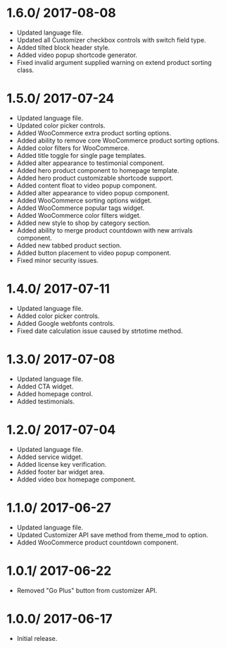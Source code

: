 # 1.6.0/ 2017-08-08

  * Updated language file.
  * Updated all Customizer checkbox controls with switch field type.
  * Added tilted block header style.
  * Added video popup shortcode generator.
  * Fixed invalid argument supplied warning on extend product sorting class.

# 1.5.0/ 2017-07-24

  * Updated language file.
  * Updated color picker controls.
  * Added WooCommerce extra product sorting options.
  * Added ability to remove core WooCommerce product sorting options.
  * Added color filters for WooCommerce.
  * Added title toggle for single page templates.
  * Added alter appearance to testimonial component.
  * Added hero product component to homepage template.
  * Added hero product customizable shortcode support.
  * Added content float to video popup component.
  * Added alter appearance to video popup component.
  * Added WooCommerce sorting options widget.
  * Added WooCommerce popular tags widget.
  * Added WooCommerce color filters widget.
  * Added new style to shop by category section.
  * Added ability to merge product countdown with new arrivals component.
  * Added new tabbed product section.
  * Added button placement to video popup component.
  * Fixed minor security issues.

# 1.4.0/ 2017-07-11

  * Updated language file.
  * Added color picker controls.
  * Added Google webfonts controls.
  * Fixed date calculation issue caused by strtotime method.

# 1.3.0/ 2017-07-08

  * Updated language file.
  * Added CTA widget.
  * Added homepage control.
  * Added testimonials.

# 1.2.0/ 2017-07-04

  * Updated language file.
  * Added service widget.
  * Added license key verification.
  * Added footer bar widget area.
  * Added video box homepage component.

# 1.1.0/ 2017-06-27

  * Updated language file.
  * Updated Customizer API save method from theme_mod to option.
  * Added WooCommerce product countdown component.

# 1.0.1/ 2017-06-22

  * Removed "Go Plus" button from customizer API.


# 1.0.0/ 2017-06-17

  * Initial release.
